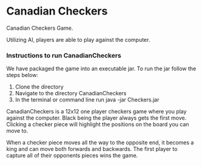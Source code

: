 # Canadian Checkers
Canadian Checkers Game.

Utilizing AI, players are able to play against the computer.

<h3>Instructions to run CanadianCheckers</h3>
<p>We have packaged the game into an executable jar. To run the jar follow the steps below:</p>
<ol>
<li>Clone the directory</li>
<li>Navigate to the directory CanadianCheckers</li>
<li>In the terminal or command line run java -jar Checkers.jar</li>
</ol>

<p>CanadianCheckers is a 12x12 one player checkers game where you play against the computer. Black being the player always gets the first move. Clicking a checker piece will highlight the positions on the board you can move to.</p>

<p>When a checker piece moves all the way to the opposite end, it becomes a king and can move both forwards and backwards. The first player to capture all of their opponents pieces wins the game.</p>
